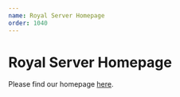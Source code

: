 ```yaml
---
name: Royal Server Homepage
order: 1040
---
```


# Royal Server Homepage

Please find our homepage [here](https://www.royalapps.com/).
